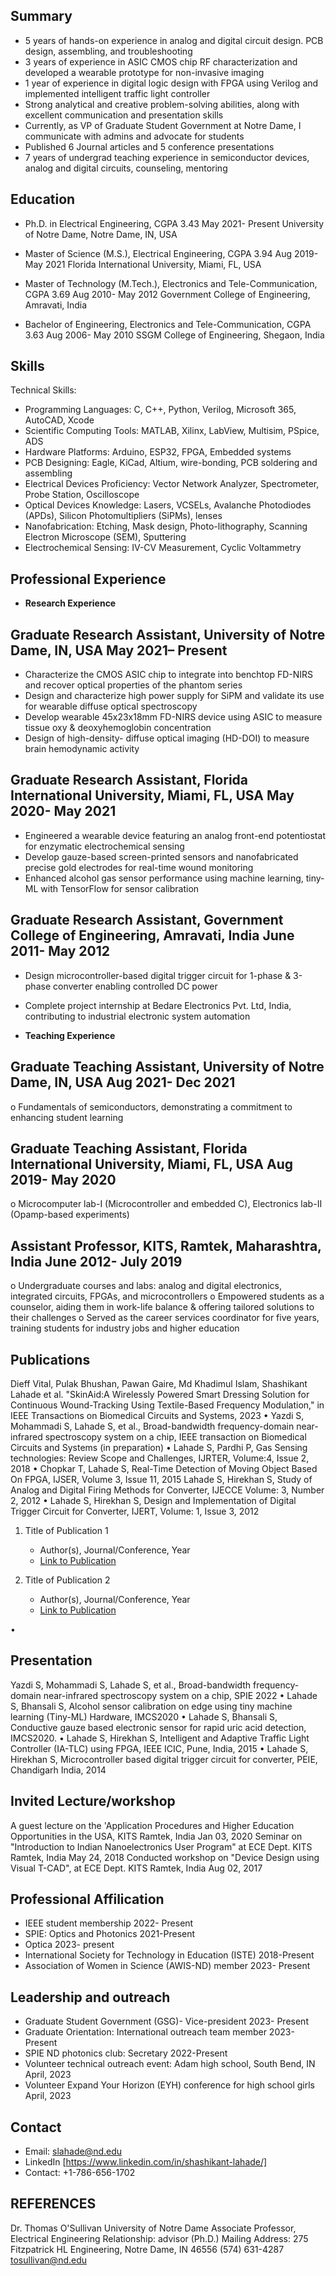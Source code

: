 ## Summary
- 5 years of hands-on experience in analog and digital circuit design. PCB design, assembling, and troubleshooting
- 3 years of experience in ASIC CMOS chip RF characterization and developed a wearable prototype for non-invasive imaging
- 1 year of experience in digital logic design with FPGA using Verilog and implemented intelligent traffic light controller
- Strong analytical and creative problem-solving abilities, along with excellent communication and presentation skills
- Currently, as VP of Graduate Student Government at Notre Dame, I communicate with admins and advocate for students
- Published 6 Journal articles and 5 conference presentations
- 7 years of undergrad teaching experience in semiconductor devices, analog and digital circuits, counseling, mentoring

## Education
- Ph.D. in Electrical Engineering, CGPA 3.43 May 2021- Present
University of Notre Dame, Notre Dame, IN, USA

- Master of Science (M.S.), Electrical Engineering, CGPA 3.94 Aug 2019- May 2021
Florida International University, Miami, FL, USA

- Master of Technology (M.Tech.), Electronics and Tele-Communication, CGPA 3.69 Aug 2010- May 2012
Government College of Engineering, Amravati, India

- Bachelor of Engineering, Electronics and Tele-Communication, CGPA 3.63 Aug 2006- May 2010
SSGM College of Engineering, Shegaon, India


## Skills
Technical Skills:
- Programming Languages: C, C++, Python, Verilog, Microsoft 365, AutoCAD, Xcode
- Scientific Computing Tools: MATLAB, Xilinx, LabView, Multisim, PSpice, ADS
- Hardware Platforms: Arduino, ESP32, FPGA, Embedded systems
- PCB Designing: Eagle, KiCad, Altium, wire-bonding, PCB soldering and assembling
- Electrical Devices Proficiency: Vector Network Analyzer, Spectrometer, Probe Station, Oscilloscope
- Optical Devices Knowledge: Lasers, VCSELs, Avalanche Photodiodes (APDs), Silicon Photomultipliers (SiPMs), lenses
- Nanofabrication: Etching, Mask design, Photo-lithography, Scanning Electron Microscope (SEM), Sputtering
- Electrochemical Sensing: IV-CV Measurement, Cyclic Voltammetry

## Professional Experience

- **Research Experience**

## Graduate Research Assistant, University of Notre Dame, IN, USA May 2021– Present
- Characterize the CMOS ASIC chip to integrate into benchtop FD-NIRS and recover optical properties of the phantom series
- Design and characterize high power supply for SiPM and validate its use for wearable diffuse optical spectroscopy
- Develop wearable 45x23x18mm FD-NIRS device using ASIC to measure tissue oxy & deoxyhemoglobin concentration
- Design of high-density- diffuse optical imaging (HD-DOI) to measure brain hemodynamic activity

## Graduate Research Assistant, Florida International University, Miami, FL, USA May 2020- May 2021
- Engineered a wearable device featuring an analog front-end potentiostat for enzymatic electrochemical sensing
- Develop gauze-based screen-printed sensors and nanofabricated precise gold electrodes for real-time wound monitoring
- Enhanced alcohol gas sensor performance using machine learning, tiny-ML with TensorFlow for sensor calibration

## Graduate Research Assistant, Government College of Engineering, Amravati, India June 2011- May 2012
- Design microcontroller-based digital trigger circuit for 1-phase & 3-phase converter enabling controlled DC power
- Complete project internship at Bedare Electronics Pvt. Ltd, India, contributing to industrial electronic system automation

- **Teaching Experience**
## Graduate Teaching Assistant, University of Notre Dame, IN, USA Aug 2021- Dec 2021
o Fundamentals of semiconductors, demonstrating a commitment to enhancing student learning

## Graduate Teaching Assistant, Florida International University, Miami, FL, USA Aug 2019- May 2020
o Microcomputer lab-I (Microcontroller and embedded C), Electronics lab-II (Opamp-based experiments)

## Assistant Professor, KITS, Ramtek, Maharashtra, India June 2012- July 2019
o Undergraduate courses and labs: analog and digital electronics, integrated circuits, FPGAs, and microcontrollers
o Empowered students as a counselor, aiding them in work-life balance & offering tailored solutions to their challenges
o Served as the career services coordinator for five years, training students for industry jobs and higher education


## Publications

Dieff Vital, Pulak Bhushan, Pawan Gaire, Md Khadimul Islam, Shashikant Lahade et al. "SkinAid:A Wirelessly Powered Smart Dressing Solution for Continuous Wound-Tracking Using Textile-Based Frequency Modulation," in IEEE Transactions on Biomedical Circuits and Systems, 2023
•
Yazdi S, Mohammadi S, Lahade S, et al., Broad-bandwidth frequency-domain near-infrared spectroscopy system on a chip, IEEE transaction on Biomedical Circuits and Systems (in preparation)
•
Lahade S, Pardhi P, Gas Sensing technologies: Review Scope and Challenges, IJRTER, Volume:4, Issue 2, 2018
•
Chopkar T, Lahade S, Real-Time Detection of Moving Object Based On FPGA, IJSER, Volume 3, Issue 11, 2015
Lahade S, Hirekhan S, Study of Analog and Digital Firing Methods for Converter, IJECCE Volume: 3, Number 2, 2012
•
Lahade S, Hirekhan S, Design and Implementation of Digital Trigger Circuit for Converter, IJERT, Volume: 1, Issue 3, 2012


1. Title of Publication 1
   - Author(s), Journal/Conference, Year
   - [Link to Publication](url)

2. Title of Publication 2
   - Author(s), Journal/Conference, Year
   - [Link to Publication](URL)

•
## Presentation

Yazdi S, Mohammadi S, Lahade S, et al., Broad-bandwidth frequency-domain near-infrared spectroscopy system on a chip, SPIE 2022
•
Lahade S, Bhansali S, Alcohol sensor calibration on edge using tiny machine learning (Tiny-ML) Hardware, IMCS2020
•
Lahade S, Bhansali S, Conductive gauze based electronic sensor for rapid uric acid detection, IMCS2020.
•
Lahade S, Hirekhan S, Intelligent and Adaptive Traffic Light Controller (IA-TLC) using FPGA, IEEE ICIC, Pune, India, 2015
•
Lahade S, Hirekhan S, Microcontroller based digital trigger circuit for converter, PEIE, Chandigarh India, 2014

## Invited Lecture/workshop
A guest lecture on the 'Application Procedures and Higher Education Opportunities in the USA, KITS Ramtek, India
Jan 03, 2020
Seminar on "Introduction to Indian Nanoelectronics User Program" at ECE Dept. KITS Ramtek, India
May 24, 2018
Conducted workshop on "Device Design using Visual T-CAD", at ECE Dept. KITS Ramtek, India
Aug 02, 2017

## Professional Affilication
- IEEE student membership 2022- Present
- SPIE: Optics and Photonics 2021-Present
- Optica 2023- present
- International Society for Technology in Education (ISTE) 2018-Present
- Association of Women in Science (AWIS-ND) member 2023- Present

## Leadership and outreach
- Graduate Student Government (GSG)- Vice-president 2023- Present
- Graduate Orientation: International outreach team member 2023- Present
- SPIE ND photonics club: Secretary 2022-Present
- Volunteer technical outreach event: Adam high school, South Bend, IN April, 2023
- Volunteer Expand Your Horizon (EYH) conference for high school girls April, 2023


## Contact
- Email: slahade@nd.edu
- LinkedIn [https://www.linkedin.com/in/shashikant-lahade/]
- Contact: +1-786-656-1702

## REFERENCES
Dr. Thomas O'Sullivan
University of Notre Dame
Associate Professor, Electrical Engineering
Relationship: advisor (Ph.D.)
Mailing Address: 275 Fitzpatrick HL Engineering, Notre Dame, IN 46556
(574) 631-4287  tosullivan@nd.edu

